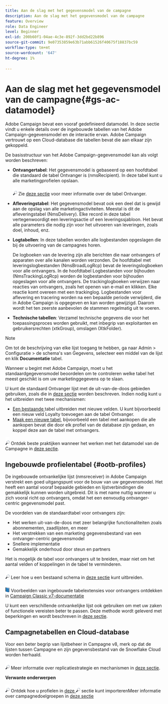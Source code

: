 ```yaml
---
title: Aan de slag met het gegevensmodel van de campagne
description: Aan de slag met het gegevensmodel van de campagne
feature: Overview
role: Data Engineer
level: Beginner
exl-id: 200b60f1-04ae-4c3e-892f-3dd2bd22b896
source-git-commit: 9e07353859e63b71abb61526f40675f18837bc59
workflow-type: tm+mt
source-wordcount: '647'
ht-degree: 1%

---
```


# Aan de slag met het gegevensmodel van de campagne{#gs-ac-datamodel}

Adobe Campaign bevat een vooraf gedefinieerd datamodel. In deze sectie vindt u enkele details over de ingebouwde tabellen van het Adobe Campaign-gegevensmodel en de interactie ervan. Adobe Campaign vertrouwt op een Cloud-database die tabellen bevat die aan elkaar zijn gekoppeld.

De basisstructuur van het Adobe Campaign-gegevensmodel kan als volgt worden beschreven:

* **Ontvangertabel**: Het gegevensmodel is gebaseerd op een hoofdtabel die standaard de tabel Ontvanger is (nmsRecipient). In deze tabel kunt u alle marketingprofielen opslaan.

   ![](../assets/do-not-localize/glass.png) Zie  [deze sectie](#ootb-profiles) voor meer informatie over de tabel Ontvanger.

* **Afleveringstabel**: Het gegevensmodel bevat ook een deel dat is gewijd aan de opslag van alle marketingactiviteiten. Meestal is dit de afleveringstabel (NmsDelivery). Elke record in deze tabel vertegenwoordigt een leveringsactie of een leveringssjabloon. Het bevat alle parameters die nodig zijn voor het uitvoeren van leveringen, zoals doel, inhoud, enz.

* **Logtabellen**: In deze tabellen worden alle logbestanden opgeslagen die bij de uitvoering van de campagnes horen.

   De logboeken van de levering zijn alle berichten die naar ontvangers of apparaten over alle kanalen worden verzonden. De hoofdtabel met leveringslogbestanden (NmsBroadLogRcp) bevat de leveringslogboeken voor alle ontvangers.
In de hoofdtabel Logbestanden voor bijhouden (NmsTrackingLogRcp) worden de logbestanden voor bijhouden opgeslagen voor alle ontvangers. De trackinglogboeken verwijzen naar reacties van ontvangers, zoals het openen van e-mail en klikken. Elke reactie komt overeen met een trackinglog.
Logbestanden voor aflevering en tracering worden na een bepaalde periode verwijderd, die in Adobe Campaign is opgegeven en kan worden gewijzigd. Daarom wordt het ten zeerste aanbevolen de stammen regelmatig uit te voeren.

* **Technische tabellen**: Verzamel technische gegevens die voor het toepassingsproces worden gebruikt, met inbegrip van exploitanten en gebruikersrechten (xtkGroup), omslagen (XtkFolder).

>[!NOTE]
>
>Om tot de beschrijving van elke lijst toegang te hebben, ga naar Admin > Configuratie > de schema&#39;s van Gegevens, selecteer een middel van de lijst en klik **Documentatie** tabel.

Wanneer u begint met Adobe Campaign, moet u het standaardgegevensmodel beoordelen om te controleren welke tabel het meest geschikt is om uw marketinggegevens op te slaan.

U kunt de standaard Ontvanger lijst met de uit-van-de-doos gebieden gebruiken, zoals die in [deze sectie](#ootb-profiles) worden beschreven. Indien nodig kunt u het uitbreiden met twee mechanismen:

* [Een bestaande ](extend-schema.md) tabel uitbreiden met nieuwe velden. U kunt bijvoorbeeld een nieuw veld Loyalty toevoegen aan de tabel Ontvanger.
* [Maak een nieuwe tabel](create-schema.md), bijvoorbeeld een tabel met aankopen die alle aankopen bevat die door elk profiel van de database zijn gedaan, en koppel deze aan de tabel met ontvangers.

![](../assets/do-not-localize/glass.png) Ontdek beste praktijken wanneer het werken met het datamodel van de Campagne in  [deze sectie](datamodel-best-practices.md).

## Ingebouwde profielentabel {#ootb-profiles}

De ingebouwde ontvankelijke lijst (nmsreceiver) in Adobe Campaign verstrekt een goed uitgangspunt voor de bouw van uw gegevensmodel. Het heeft een aantal vooraf bepaalde gebieden en lijstverbindingen die gemakkelijk kunnen worden uitgebreid. Dit is met name nuttig wanneer u zich vooral richt op ontvangers, omdat het een eenvoudig ontvanger-centric gegevensmodel past.

De voordelen van de standaardtabel voor ontvangers zijn:

* Het werken uit-van-de-doos met zeer belangrijke functionaliteiten zoals abonnementen, zaadlijsten, en meer
* Het verstrekken van een marketing gegevensbestand van een ontvanger-centric gegevensmodel
* Snellere implementatie
* Gemakkelijk onderhoud door steun en partners

Het is mogelijk de tabel voor ontvangers uit te breiden, maar niet om het aantal velden of koppelingen in de tabel te verminderen.

![](../assets/do-not-localize/glass.png) Leer hoe u een bestaand schema in  [deze sectie](extend-schema.md) kunt uitbreiden.

![](../assets/do-not-localize/book.png) Voorbeelden van ingebouwde tabelextensies voor ontvangers ontdekken in  [Campaign Classic v7-documentatie](https://experienceleague.adobe.com/docs/campaign-classic/using/configuring-campaign-classic/editing-schemas/examples-of-schemas-edition.html?lang=en#extending-a-table)

U kunt een verschillende ontvankelijke lijst ook gebruiken om met uw zaken of functionele vereisten beter te passen. Deze methode wordt geleverd met beperkingen en wordt beschreven in [deze sectie](custom-recipient.md).

## Campagnetabellen en Cloud-database

Voor een beter begrip van lijstbeheer in Campagne v8, merk op dat de lijsten tussen Campagne en zijn gegevensbestand van de Snowflake Cloud worden herhaald.

![](../assets/do-not-localize/glass.png) Meer informatie over replicatiestrategie en mechanismen in  [deze sectie](../config/replication.md).

**Verwante onderwerpen**

![](../assets/do-not-localize/glass.png) Ontdek hoe u profielen in  [deze ](../start/import.md)
![](../assets/do-not-localize/glass.png) sectie kunt importerenMeer informatie over campagnedoelgroepen in  [deze sectie](../start/audiences.md)
